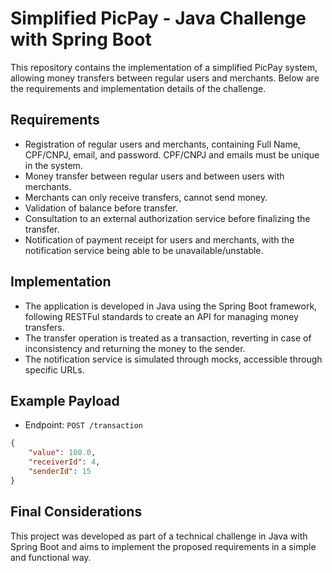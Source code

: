 # Simplified PicPay - Java Challenge with Spring Boot

This repository contains the implementation of a simplified PicPay system, allowing money transfers between regular users and merchants. Below are the requirements and implementation details of the challenge.

## Requirements

- Registration of regular users and merchants, containing Full Name, CPF/CNPJ, email, and password. CPF/CNPJ and emails must be unique in the system.
- Money transfer between regular users and between users with merchants.
- Merchants can only receive transfers, cannot send money.
- Validation of balance before transfer.
- Consultation to an external authorization service before finalizing the transfer.
- Notification of payment receipt for users and merchants, with the notification service being able to be unavailable/unstable.

## Implementation

- The application is developed in Java using the Spring Boot framework, following RESTFul standards to create an API for managing money transfers.
- The transfer operation is treated as a transaction, reverting in case of inconsistency and returning the money to the sender.
- The notification service is simulated through mocks, accessible through specific URLs.

## Example Payload

- Endpoint: `POST /transaction`

```json
{
    "value": 100.0,
    "receiverId": 4,
    "senderId": 15
}

```

## Final Considerations
This project was developed as part of a technical challenge in Java with Spring Boot and aims to implement the proposed requirements in a simple and functional way.
